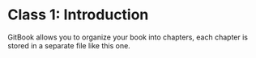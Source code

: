# Class 1: Introduction

GitBook allows you to organize your book into chapters, each chapter is stored in a separate file like this one.
